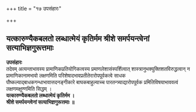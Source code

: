 +++
title = "१७ उपसंहारः"

+++


## यत्कारुण्यैकबलतो लब्धात्मेयं कृतिर्मम श्रीशे समर्पयन्त्वेनां सत्याभिज्ञगुरूत्तमाः

**उपसंहारः**  
तदेवम् अत्यन्ताभावस्य प्रामाणिकप्रतियोगिकत्वस्य प्रमाणलेशासंस्पर्शित्वात् शास्त्रानुभक्युक्तिशतविरुद्धत्वान् न प्रामाणिकानामभावो लक्षणमिति परिशेषादभावप्रतीतेरारोपपूर्वकत्वे साधक पौष्कल्याद्बाधकगन्धाभावात्तदनङ्गीकारे बाघकबाहुल्याच्च पारतन्त्र्याद्यारोपपूर्वक प्रमितिविषयाभाववत्वं लक्षणमक्षुण्णमिति सिद्धम् ।  
**यत्कारुण्यैकबलतो लब्धात्मेयं कृतिर्मम ।  
श्रीशे समर्पयन्त्वेनां सत्याभिज्ञगुरूत्तमाः ॥**

